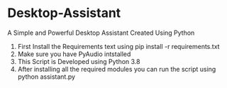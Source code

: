 # Desktop-Assistant
A Simple and Powerful Desktop Assistant Created Using Python 

1) First Install the Requirements text using pip install -r requirements.txt
2) Make sure you have PyAudio intstalled
3) This Script is Developed using Python 3.8
4) After installing all the required modules you can run the script using python assistant.py
